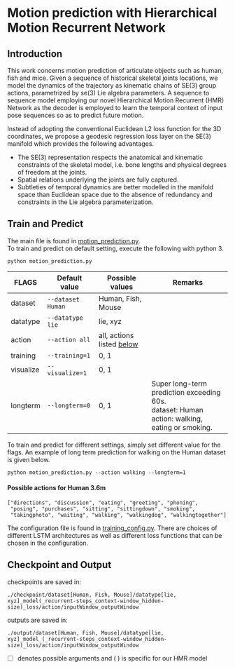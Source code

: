 # Motion prediction with Hierarchical Motion Recurrent Network

## Introduction
This work concerns motion prediction of articulate objects such as human, fish and mice. Given a sequence of historical skeletal joints locations, we model the dynamics of the trajectory as kinematic chains of SE(3) group actions, parametrized by se(3) Lie algebra parameters. A sequence to sequence model employing our novel Hierarchical Motion Recurrent (HMR) Network as the decoder is employed to learn the temporal context of input pose sequences so as to predict future motion. 

Instead of adopting the conventional Euclidean L2 loss function for the 3D coordinates, we propose a geodesic regression loss layer on the SE(3) manifold which provides the following advantages.

- The SE(3) representation respects the anatomical and kinematic constraints of the skeletal model, i.e. bone lengths and physical degrees of freedom at the joints.
- Spatial relations underlying the joints are fully captured.
- Subtleties of temporal dynamics are better modelled in the manifold space than Euclidean space due to the absence of redundancy and constraints in the Lie algebra parameterization.


## Train and Predict
The main file is found in [motion_prediction.py](./src/motion_prediction.py).
<br/>
To train and predict on default setting, execute the following with python 3.
```
python motion_prediction.py
```

|FLAGS|  Default value|  Possible values| Remarks|
| ---        | ---       | ---   | ---|
| dataset | `--dataset Human` | Human, Fish, Mouse| |
| datatype   | `--datatype lie` | lie, xyz |  |
| action    | `--action all` | all, actions listed [below](#action_list) | |
| training      | `--training=1` | 0, 1 | |
| visualize      | `--visualize=1` | 0, 1 ||
| longterm      | `--longterm=0` | 0, 1 | Super long-term prediction exceeding 60s. <br/> dataset: Human <br/> action: walking, eating or smoking. |


To train and predict for different settings, simply set different value for the flags. An example of long term prediction for walking on the Human dataset is given below.
```
python motion_prediction.py --action walking --longterm=1
```

#### <a id="action_list"></a>Possible actions for Human 3.6m
```
["directions", "discussion", "eating", "greeting", "phoning",
 "posing", "purchases", "sitting", "sittingdown", "smoking",
 "takingphoto", "waiting", "walking", "walkingdog", "walkingtogether"]
```

The configuration file is found in [training_config.py](./src/training_config.py). There are choices of different LSTM architectures as well as different loss functions that can be chosen in the configuration.


## Checkpoint and Output
checkpoints are saved in:
```
./checkpoint/dataset[Human, Fish, Mouse]/datatype[lie, xyz]_model(_recurrent-steps_context-window_hidden-size)_loss/action/inputWindow_outputWindow
```
outputs are saved in:
```
./output/dataset[Human, Fish, Mouse]/datatype[lie, xyz]_model_(_recurrent-steps_context-window_hidden-size)_loss/action/inputWindow_outputWindow
```
*[ ] denotes possible arguments and ( ) is specific for our HMR model
